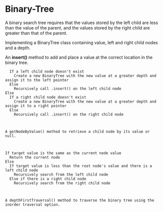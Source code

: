 # Binary-Tree


A binary search tree requires that the values stored by the left child are less than the value of the parent, and the values stored by the right child are greater than that of the parent.


Implementing a  BinaryTree class containing value, left and right child nodes and a depth.

An **insert()** method to add and place a value at the correct location in the binary tree.


```If the new value is less than the root node's value
  If a left child node doesn't exist 
    Create a new BinaryTree with the new value at a greater depth and assign it to the left pointer
  Else
    Recursively call .insert() on the left child node  
Else
  If a right child node doesn't exist
    Create a new BinaryTree with the new value at a greater depth and assign it to a right pointer
  Else
    Recursively call .insert() on the right child node
    
    

A getNodeByValue() method to retrieve a child node by its value or null.



If target value is the same as the current node value
  Return the current node
Else
  If target value is less than the root node's value and there is a left child node
    Recursively search from the left child node
  Else if there is a right child node
    Recursively search from the right child node
    
    
    
A depthFirstTraversal() method to traverse the binary tree using the inorder traversal option.

